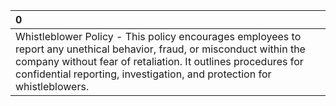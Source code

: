 | 0                                                                                                                                                                                                                                                                   |
|:--------------------------------------------------------------------------------------------------------------------------------------------------------------------------------------------------------------------------------------------------------------------|
| Whistleblower Policy - This policy encourages employees to report any unethical behavior, fraud, or misconduct within the company without fear of retaliation. It outlines procedures for confidential reporting, investigation, and protection for whistleblowers. |